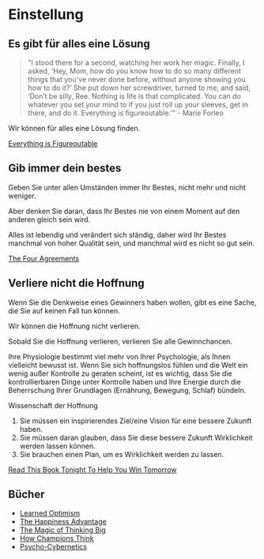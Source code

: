 # Einstellung

## Es gibt für alles eine Lösung

> "I stood there for a second, watching her work her magic. Finally, I asked, ‘Hey, Mom, how do you know how to do so many different things that you’ve never done before, without anyone showing you how to do it?’ She put down her screwdriver, turned to me, and said, ‘Don’t be silly, Ree. Nothing is life is that complicated. You can do whatever you set your mind to if you just roll up your sleeves, get in there, and do it. Everything is figureoutable.’" - Marie Forleo

Wir können für alles eine Lösung finden.

[Everything is Figureoutable](https://www.goodreads.com/book/show/43706482-everything-is-figureoutable) 

## Gib immer dein bestes

Geben Sie unter allen Umständen immer Ihr Bestes, nicht mehr und nicht weniger. 

Aber denken Sie daran, dass Ihr Bestes nie von einem Moment auf den anderen gleich sein wird. 

Alles ist lebendig und verändert sich ständig, daher wird Ihr Bestes manchmal von hoher Qualität sein, und manchmal wird es nicht so gut sein.

[The Four Agreements](https://www.goodreads.com/book/show/6596.The_Four_Agreements)

## Verliere nicht die Hoffnung

Wenn Sie die Denkweise eines Gewinners haben wollen, gibt es eine Sache, die Sie auf keinen Fall tun können.

Wir können die Hoffnung nicht verlieren.

Sobald Sie die Hoffnung verlieren, verlieren Sie alle Gewinnchancen.

Ihre Physiologie bestimmt viel mehr von Ihrer Psychologie, als Ihnen vielleicht bewusst ist. Wenn Sie sich hoffnungslos fühlen und die Welt ein wenig außer Kontrolle zu geraten scheint, ist es wichtig, dass Sie die kontrollierbaren Dinge unter Kontrolle haben und Ihre Energie durch die Beherrschung Ihrer Grundlagen (Ernährung, Bewegung, Schlaf) bündeln.

Wissenschaft der Hoffnung

1. Sie müssen ein inspirierendes Ziel/eine Vision für eine bessere Zukunft haben.
2. Sie müssen daran glauben, dass Sie diese bessere Zukunft Wirklichkeit werden lassen können.
3. Sie brauchen einen Plan, um es Wirklichkeit werden zu lassen.

[Read This Book Tonight To Help You Win Tomorrow](https://www.goodreads.com/book/show/36748067-read-this-book-tonight-to-help-you-win-tomorrow)

## Bücher

- [Learned Optimism](https://www.goodreads.com/book/show/26123.Learned_Optimism)
- [The Happiness Advantage](https://www.goodreads.com/book/show/9484114-the-happiness-advantage)
- [The Magic of Thinking Big](https://www.goodreads.com/book/show/759945.The_Magic_of_Thinking_Big)
- [How Champions Think](https://www.goodreads.com/book/show/25305085-how-champions-think)
- [Psycho-Cybernetics](https://www.goodreads.com/book/show/155981.Psycho_Cybernetics_A_New_Way_to_Get_More_Living_Out_of_Life)